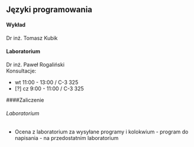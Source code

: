 ## Języki programowania

#### Wykład
Dr inż. Tomasz Kubik

#### Laboratorium
Dr inż. Paweł Rogaliński  
Konsultacje:
* wt 11:00 - 13:00 / C-3 325
* [?] cz 9:00 - 11:00 / C-3 325

####Zaliczenie
###### Laboratorium
* Ocena z laboratorium za wysyłane programy i kolokwium - program do napisania - na przedostatnim laboratorium
